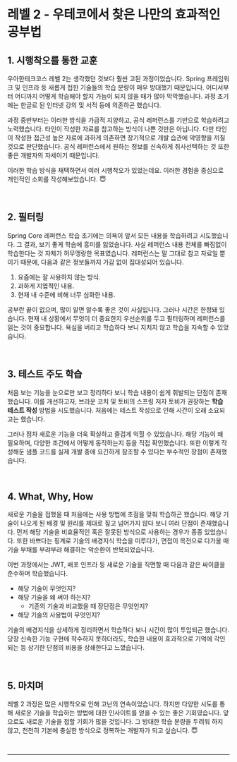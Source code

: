 # 레벨 2 - 우테코에서 찾은 나만의 효과적인 공부법

## 1. 시행착오를 통한 교훈

우아한테크코스 레벨 2는 생각했던 것보다 훨씬 고된 과정이었습니다. Spring 프레임워크 및 인프라 등 새롭게 접한 기술들의 학습 분량이 매우 방대했기 때문입니다. 어디서부터 어디까지 어떻게 학습해야 할지 가늠이 되지 않을 때가 많아 막막했습니다. 과정 초기에는 한글로 된 인터넷 강의 및 서적 등에 의존하곤 했습니다.

과정 중반부터는 이러한 방식을 가급적 지양하고, 공식 레퍼런스를 기반으로 학습하려고 노력했습니다. 타인이 작성한 자료를 참고하는 방식이 나쁜 것만은 아닙니다. 다만 타인이 작성한 접근성 높은 자료에 과하게 의존하면 장기적으로 개발 습관에 악영향을 끼칠 것으로 판단했습니다. 공식 레퍼런스에서 원하는 정보를 신속하게 취사선택하는 것 또한 좋은 개발자의 자세이기 때문입니다.

이러한 학습 방식을 채택하면서 여러 시행착오가 있었는데요. 이러한 경험을 중심으로 개인적인 소회를 작성해보았습니다. 😇

<br>

## 2. 필터링

Spring Core 레퍼런스 학습 초기에는 의욕이 앞서 모든 내용을 학습하려고 시도했습니다. 그 결과, 보기 좋게 학습에 흥미를 잃었습니다. 사실 레퍼런스 내용 전체를 빠짐없이 학습한다는 것 자체가 허무맹랑한 목표였습니다. 레퍼런스는 말 그대로 참고 자료일 뿐이기 때문에, 다음과 같은 정보들까지 가감 없이 집대성되어 있습니다.

1. 요즘에는 잘 사용하지 않는 방식.
2. 과하게 지엽적인 내용.
3. 현재 내 수준에 비해 너무 심화한 내용.

공부란 끝이 없으며, 많이 알면 알수록 좋은 것이 사실입니다. 그러나 시간은 한정돼 있습니다. 현재 내 상황에서 무엇이 더 중요한지 우선순위를 두고 필터링하며 레퍼런스를 읽는 것이 중요합니다. 욕심을 버리고 학습하다 보니 지치지 않고 학습을 지속할 수 있었습니다.

<br>

## 3. 테스트 주도 학습

처음 보는 기능을 눈으로만 보고 정리하다 보니 학습 내용이 쉽게 휘발되는 단점이 존재했습니다. 이를 개선하고자, 브라운 코치 및 토비의 스프링 저자 토비가 권장하는 **학습 테스트 작성** 방법을 시도했습니다. 처음에는 테스트 작성으로 인해 시간이 오래 소요되고는 했습니다.

그러나 점차 새로운 기능을 더욱 확실하고 즐겁게 익힐 수 있었습니다. 해당 기능이 왜 필요하며, 다양한 조건에서 어떻게 동작하는지 등을 직접 확인했습니다. 또한 이렇게 작성해둔 샘플 코드를 실제 개발 중에 요긴하게 참조할 수 있다는 부수적인 장점이 존재했습니다.

<br>

## 4. What, Why, How

새로운 기술을 접했을 때 처음에는 사용 방법에 초점을 맞춰 학습하곤 했습니다. 해당 기술이 나오게 된 배경 및 원리를 제대로 짚고 넘어가지 않다 보니 여러 단점이 존재했습니다. 먼저 해당 기술을 비효율적인 혹은 잘못된 방식으로 사용하는 경우가 종종 있었습니다. 또한 바쁘다는 핑계로 기술의 배경지식 학습을 미루다가, 면접이 목전으로 다가올 때 기술 부채를 부랴부랴 해결하는 악순환이 반복되었습니다.

이번 과정에서는 JWT, 배포 인프라 등 새로운 기술을 직면할 때 다음과 같은 싸이클을 준수하며 학습했습니다.

* 해당 기술이 무엇인지?
* 해당 기술을 왜 써야 하는지?
  * 기존의 기술과 비교했을 때 장단점은 무엇인지?
* 해당 기술의 사용법이 무엇인지?

기술의 배경지식을 상세하게 정리하면서 학습하다 보니 시간이 많이 투입되곤 했습니다. 당장 신속한 기능 구현에 착수하지 못하더라도, 학습한 내용이 효과적으로 기억에 각인되는 등 상기한 단점의 비용을 상쇄한다고 느꼈습니다.

<br>

## 5. 마치며

레벨 2 과정은 많은 시행착오로 인해 고난의 연속이었습니다. 하지만 다양한 시도를 통해 새로운 기술을 학습하는 방법에 대한 인사이트를 얻을 수 있는 좋은 기회였습니다. 앞으로도 새로운 기술을 접할 기회가 많을 것입니다. 그 방대한 학습 분량을 두려워 하지 않고, 천천히 기본에 충실한 방식으로 정복하는 개발자가 되고 싶습니다. 😇

<br>

---
